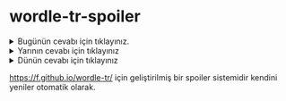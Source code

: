 # wordle-tr-spoiler

<details>
  <summary>Bugünün cevabı için tıklayınız.</summary>
  <br>
    <b> buhar </b>
</details>

<details>
  <summary>Yarının cevabı için tıklayınız</summary>
  <br>
   <b> petek </b>
</details>

<details>
  <summary>Dünün cevabı için tıklayınız </summary>
  <br>
  <b> tuzlu </b>
</details>

https://f.github.io/wordle-tr/ için geliştirilmiş bir spoiler sistemidir kendini yeniler otomatik olarak.

